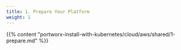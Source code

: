 ```yaml
---
title: 1. Prepare Your Platform
weight: 1
---
```


{{% content "portworx-install-with-kubernetes/cloud/aws/shared/1-prepare.md" %}}
